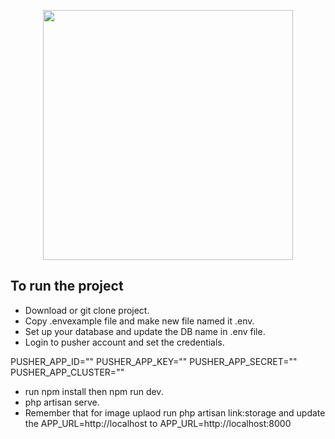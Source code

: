 <p align="center"><a href="https://laravel.com" target="_blank"><img src="https://raw.githubusercontent.com/laravel/art/master/logo-lockup/5%20SVG/2%20CMYK/1%20Full%20Color/laravel-logolockup-cmyk-red.svg" width="400"></a></p>


## To run the project



- Download or git clone project.
- Copy .envexample file and make new file named it .env.
- Set up your database and update the DB name in .env file.
- Login to pusher account and set the credentials.

PUSHER_APP_ID=""
PUSHER_APP_KEY=""
PUSHER_APP_SECRET=""
PUSHER_APP_CLUSTER=""


- run npm install then npm run dev.
- php artisan serve.
- Remember that for image uplaod run php artisan link:storage and update the APP_URL=http://localhost to APP_URL=http://localhost:8000






